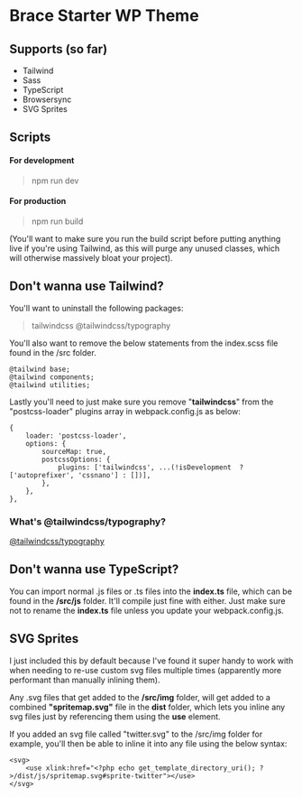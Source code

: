 # Brace Starter WP Theme

## Supports (so far)

-   Tailwind
-   Sass
-   TypeScript
-   Browsersync
-   SVG Sprites

## Scripts

#### For development

> npm run dev

#### For production

> npm run build

(You'll want to make sure you run the build script before putting anything live if you're using Tailwind, as this will purge any unused classes, which will otherwise massively bloat your project).

## Don't wanna use Tailwind?

You'll want to uninstall the following packages:

> tailwindcss
> @tailwindcss/typography

You'll also want to remove the below statements from the index.scss file found in the /src folder.

    @tailwind base;
    @tailwind components;
    @tailwind utilities;

Lastly you'll need to just make sure you remove "**tailwindcss**" from the "postcss-loader" plugins array in webpack.config.js as below:

    {
        loader: 'postcss-loader',
        options: {
    	    sourceMap: true,
    	    postcssOptions: {
    			plugins: ['tailwindcss', ...(!isDevelopment  ? ['autoprefixer', 'cssnano'] : [])],
    		},
    	},
    },

### What's @tailwindcss/typography?

[@tailwindcss/typography](https://tailwindcss.com/docs/typography-plugin)

## Don't wanna use TypeScript?

You can import normal .js files or .ts files into the **index.ts** file, which can be found in the **/src/js** folder. It'll compile just fine with either. Just make sure not to rename the **index.ts** file unless you update your webpack.config.js.

## SVG Sprites

I just included this by default because I've found it super handy to work with when needing to re-use custom svg files multiple times (apparently more performant than manually inlining them).

Any .svg files that get added to the **/src/img** folder, will get added to a combined **"spritemap.svg"** file in the **dist** folder, which lets you inline any svg files just by referencing them using the **use** element.

If you added an svg file called "twitter.svg" to the /src/img folder for example, you'll then be able to inline it into any file using the below syntax:

    <svg>
        <use xlink:href="<?php echo get_template_directory_uri(); ?>/dist/js/spritemap.svg#sprite-twitter"></use>
    </svg>
